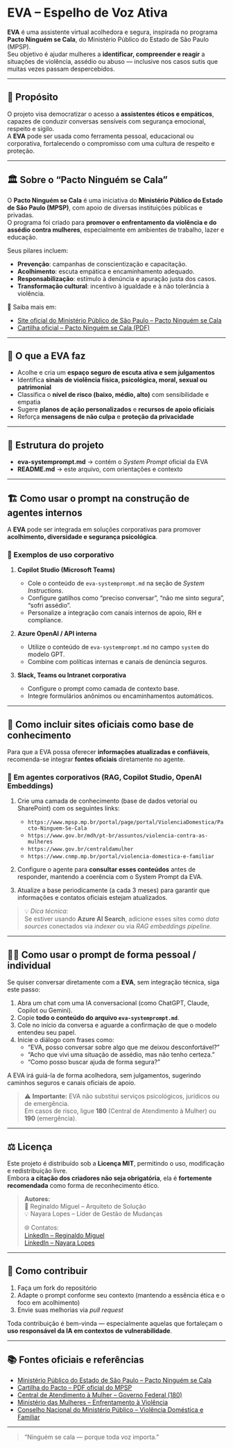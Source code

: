 # EVA – Espelho de Voz Ativa

**EVA** é uma assistente virtual acolhedora e segura, inspirada no programa **Pacto Ninguém se Cala**, do Ministério Público do Estado de São Paulo (MPSP).  
Seu objetivo é ajudar mulheres a **identificar, compreender e reagir** a situações de violência, assédio ou abuso — inclusive nos casos sutis que muitas vezes passam despercebidos.

---

## 🌱 Propósito

O projeto visa democratizar o acesso a **assistentes éticos e empáticos**, capazes de conduzir conversas sensíveis com segurança emocional, respeito e sigilo.  
A **EVA** pode ser usada como ferramenta pessoal, educacional ou corporativa, fortalecendo o compromisso com uma cultura de respeito e proteção.

---

## 🏛️ Sobre o “Pacto Ninguém se Cala”

O **Pacto Ninguém se Cala** é uma iniciativa do **Ministério Público do Estado de São Paulo (MPSP)**, com apoio de diversas instituições públicas e privadas.  
O programa foi criado para **promover o enfrentamento da violência e do assédio contra mulheres**, especialmente em ambientes de trabalho, lazer e educação.

Seus pilares incluem:
- **Prevenção**: campanhas de conscientização e capacitação.  
- **Acolhimento**: escuta empática e encaminhamento adequado.  
- **Responsabilização**: estímulo à denúncia e apuração justa dos casos.  
- **Transformação cultural**: incentivo à igualdade e à não tolerância à violência.  

📘 Saiba mais em:  
- [Site oficial do Ministério Público de São Paulo – Pacto Ninguém se Cala](https://www.mpsp.mp.br/portal/page/portal/ViolenciaDomestica/Pacto-Ninguem-Se-Cala)  
- [Cartilha oficial – Pacto Ninguém se Cala (PDF)](https://www.mpsp.mp.br/portal/page/portal/ViolenciaDomestica/Pacto%20Ninguem%20Se%20Cala%20-%20Cartilha.pdf)

---

## 💬 O que a EVA faz

- Acolhe e cria um **espaço seguro de escuta ativa e sem julgamentos**  
- Identifica **sinais de violência física, psicológica, moral, sexual ou patrimonial**  
- Classifica o **nível de risco (baixo, médio, alto)** com sensibilidade e empatia  
- Sugere **planos de ação personalizados** e **recursos de apoio oficiais**  
- Reforça **mensagens de não culpa** e **proteção da privacidade**  

---

## 🧠 Estrutura do projeto

- **eva-systemprompt.md** → contém o *System Prompt* oficial da EVA  
- **README.md** → este arquivo, com orientações e contexto  

---

## 🏗️ Como usar o prompt na construção de agentes internos

A **EVA** pode ser integrada em soluções corporativas para promover **acolhimento, diversidade e segurança psicológica**.

### 💼 Exemplos de uso corporativo

1. **Copilot Studio (Microsoft Teams)**  
   - Cole o conteúdo de `eva-systemprompt.md` na seção de *System Instructions*.  
   - Configure gatilhos como “preciso conversar”, “não me sinto segura”, “sofri assédio”.  
   - Personalize a integração com canais internos de apoio, RH e compliance.  

2. **Azure OpenAI / API interna**  
   - Utilize o conteúdo de `eva-systemprompt.md` no campo `system` do modelo GPT.  
   - Combine com políticas internas e canais de denúncia seguros.  

3. **Slack, Teams ou Intranet corporativa**  
   - Configure o prompt como camada de contexto base.  
   - Integre formulários anônimos ou encaminhamentos automáticos.  

---

## 🔗 Como incluir sites oficiais como base de conhecimento

Para que a EVA possa oferecer **informações atualizadas e confiáveis**, recomenda-se integrar **fontes oficiais** diretamente no agente.

### 🧩 Em agentes corporativos (RAG, Copilot Studio, OpenAI Embeddings)
1. Crie uma camada de conhecimento (base de dados vetorial ou SharePoint) com os seguintes links:  
   - `https://www.mpsp.mp.br/portal/page/portal/ViolenciaDomestica/Pacto-Ninguem-Se-Cala`  
   - `https://www.gov.br/mdh/pt-br/assuntos/violencia-contra-as-mulheres`  
   - `https://www.gov.br/centraldamulher`  
   - `https://www.cnmp.mp.br/portal/violencia-domestica-e-familiar`  

2. Configure o agente para **consultar esses conteúdos** antes de responder, mantendo a coerência com o System Prompt da EVA.  

3. Atualize a base periodicamente (a cada 3 meses) para garantir que informações e contatos oficiais estejam atualizados.  

> 💡 *Dica técnica:*  
> Se estiver usando **Azure AI Search**, adicione esses sites como *data sources* conectados via *indexer* ou via *RAG embeddings pipeline*.

---

## 🧍‍♀️ Como usar o prompt de forma pessoal / individual

Se quiser conversar diretamente com a **EVA**, sem integração técnica, siga este passo:

1. Abra um chat com uma IA conversacional (como ChatGPT, Claude, Copilot ou Gemini).  
2. Copie **todo o conteúdo do arquivo `eva-systemprompt.md`**.  
3. Cole no início da conversa e aguarde a confirmação de que o modelo entendeu seu papel.  
4. Inicie o diálogo com frases como:  
   - “EVA, posso conversar sobre algo que me deixou desconfortável?”  
   - “Acho que vivi uma situação de assédio, mas não tenho certeza.”  
   - “Como posso buscar ajuda de forma segura?”  

A EVA irá guiá-la de forma acolhedora, sem julgamentos, sugerindo caminhos seguros e canais oficiais de apoio.

> ⚠️ **Importante:** EVA não substitui serviços psicológicos, jurídicos ou de emergência.  
> Em casos de risco, ligue **180** (Central de Atendimento à Mulher) ou **190** (emergência).

---

## ⚖️ Licença

Este projeto é distribuído sob a **Licença MIT**, permitindo o uso, modificação e redistribuição livre.  
Embora **a citação dos criadores não seja obrigatória**, ela é **fortemente recomendada** como forma de reconhecimento ético.

> **Autores:**  
> 🧩 Reginaldo Miguel – Arquiteto de Solução  
> 💡 Nayara Lopes – Líder de Gestão de Mudanças  
>  
> 🌐 Contatos:  
> [LinkedIn – Reginaldo Miguel](https://www.linkedin.com/in/reginaldomig/)  
> [LinkedIn – Nayara Lopes](https://www.linkedin.com/in/naylopes/)

---

## 💜 Como contribuir

1. Faça um fork do repositório  
2. Adapte o prompt conforme seu contexto (mantendo a essência ética e o foco em acolhimento)  
3. Envie suas melhorias via *pull request*  

Toda contribuição é bem-vinda — especialmente aquelas que fortaleçam o **uso responsável da IA em contextos de vulnerabilidade**.

---

## 📚 Fontes oficiais e referências

- [Ministério Público do Estado de São Paulo – Pacto Ninguém se Cala](https://www.mpsp.mp.br/portal/page/portal/ViolenciaDomestica/Pacto-Ninguem-Se-Cala)  
- [Cartilha do Pacto – PDF oficial do MPSP](https://www.mpsp.mp.br/portal/page/portal/ViolenciaDomestica/Pacto%20Ninguem%20Se%20Cala%20-%20Cartilha.pdf)  
- [Central de Atendimento à Mulher – Governo Federal (180)](https://www.gov.br/centraldamulher)  
- [Ministério das Mulheres – Enfrentamento à Violência](https://www.gov.br/mdh/pt-br/assuntos/violencia-contra-as-mulheres)  
- [Conselho Nacional do Ministério Público – Violência Doméstica e Familiar](https://www.cnmp.mp.br/portal/violencia-domestica-e-familiar)

---

> “Ninguém se cala — porque toda voz importa.”
